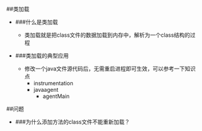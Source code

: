 ##类加载
- ###什么是类加载
    - 类加载就是把class文件的数据加载到内存中，解析为一个class结构的过程
    
- ###类加载的典型应用
    - 修改一个java文件源代码后，无需重启进程即可生效，可以参考一下知识点
        - instrumentation
        - javaagent
            - agentMain
            
            
##问题
- ###为什么添加方法的class文件不能重新加载？